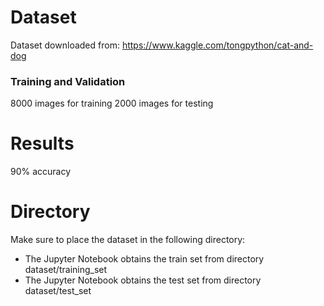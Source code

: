 # Dataset

Dataset downloaded from: https://www.kaggle.com/tongpython/cat-and-dog

### Training and Validation

8000 images for training
2000 images for testing

# Results
90% accuracy

# Directory
Make sure to place the dataset in the following directory:

- The Jupyter Notebook obtains the train set from directory dataset/training_set
- The Jupyter Notebook obtains the test set from directory dataset/test_set
